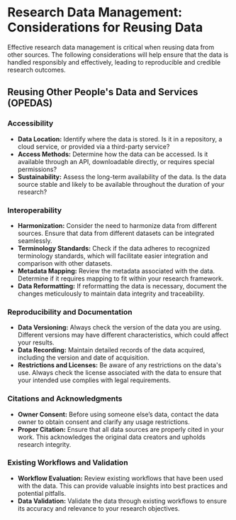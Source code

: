 # Research Data Management: Considerations for Reusing Data

Effective research data management is critical when reusing data from other sources. The following considerations will help ensure that the data is handled responsibly and effectively, leading to reproducible and credible research outcomes.

## Reusing Other People's Data and Services (OPEDAS)

### Accessibility
- **Data Location:** Identify where the data is stored. Is it in a repository, a cloud service, or provided via a third-party service?
- **Access Methods:** Determine how the data can be accessed. Is it available through an API, downloadable directly, or requires special permissions?
- **Sustainability:** Assess the long-term availability of the data. Is the data source stable and likely to be available throughout the duration of your research?

### Interoperability
- **Harmonization:** Consider the need to harmonize data from different sources. Ensure that data from different datasets can be integrated seamlessly.
- **Terminology Standards:** Check if the data adheres to recognized terminology standards, which will facilitate easier integration and comparison with other datasets.
- **Metadata Mapping:** Review the metadata associated with the data. Determine if it requires mapping to fit within your research framework.
- **Data Reformatting:** If reformatting the data is necessary, document the changes meticulously to maintain data integrity and traceability.

### Reproducibility and Documentation
- **Data Versioning:** Always check the version of the data you are using. Different versions may have different characteristics, which could affect your results.
- **Data Recording:** Maintain detailed records of the data acquired, including the version and date of acquisition.
- **Restrictions and Licenses:** Be aware of any restrictions on the data's use. Always check the license associated with the data to ensure that your intended use complies with legal requirements.

### Citations and Acknowledgments
- **Owner Consent:** Before using someone else’s data, contact the data owner to obtain consent and clarify any usage restrictions.
- **Proper Citation:** Ensure that all data sources are properly cited in your work. This acknowledges the original data creators and upholds research integrity.

### Existing Workflows and Validation
- **Workflow Evaluation:** Review existing workflows that have been used with the data. This can provide valuable insights into best practices and potential pitfalls.
- **Data Validation:** Validate the data through existing workflows to ensure its accuracy and relevance to your research objectives.

